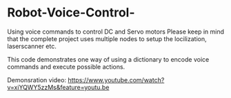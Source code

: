 # Robot-Voice-Control-
Using voice commands to control DC and Servo motors
Please keep in mind that the complete project uses multiple nodes to setup the locilization, laserscanner etc. 

This code demonstrates one way of using a dictionary to encode voice commands and execute possible actions.

Demonsration video:
https://www.youtube.com/watch?v=xiYQWY5zzMs&feature=youtu.be
